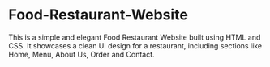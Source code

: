 # Food-Restaurant-Website
This is a simple and elegant Food Restaurant Website built using HTML and CSS. It showcases a clean UI design for a restaurant, including sections like Home, Menu, About Us, Order and Contact.
